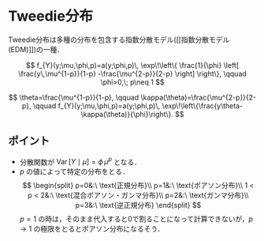 # Tweedie分布

Tweedie分布は多種の分布を包含する指数分散モデル([[指数分散モデル (EDM)]])の一種．

$$
f_{Y}(y;\mu,\phi,p)=a(y;\phi,p)\,
\exp\!\left\{
  \frac{1}{\phi}
  \left[
    \frac{y\,\mu^{1-p}}{1-p}
    -\frac{\mu^{2-p}}{2-p}
  \right]
\right\},
\qquad
\phi>0,\; p\neq 1
$$

$$
\theta=\frac{\mu^{1-p}}{1-p},
\qquad
\kappa(\theta)=\frac{\mu^{2-p}}{2-p},
\qquad
f_{Y}(y;\mu,\phi,p)=a(y;\phi,p)\,
\exp\!\left\{\frac{y\theta-\kappa(\theta)}{\phi}\right\}.
$$
## ポイント
- 分散関数が $\operatorname{Var}[Y\mid\mu]=\phi\,\mu^{p}$ となる．
- $p$ の値によって特定の分布をとる． 
$$
\begin{split}
p=0&:\ \text{正規分布}\\
p=1&:\ \text{ポアソン分布}\\
1 < p < 2&:\ \text{混合ポアソン・ガンマ分布}\\
p=2&:\ \text{ガンマ分布}\\
p=3&:\ \text{逆正規分布}
\end{split}
$$
$p = 1$ の時は，そのまま代入すると0で割ることになって計算できないが，$p \rightarrow 1$ の極限をとるとポアソン分布になるそう．